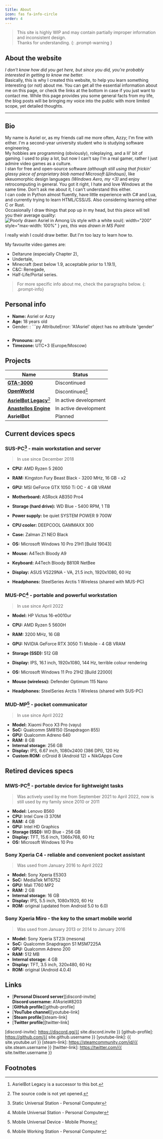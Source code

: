 ```yaml
---
title: About
icon: fas fa-info-circle
order: 4
---
```


> This site is highly WIP and may contain partially improper information and inconsistent design.  
Thanks for understanding.
{: .prompt-warning }

## About the website

*I don't know how did you get here, but since you did, you're probably interested in getting to know me better.*  
Basically, this is why I created this website, to help you learn something interesting (or not) about me. You can get all the essential information about me on this page, or check the links at the bottom in case if you just want to contact me. While this page provides you some general facts from my life, the blog posts will be bringing my voice into the public with more limited scope, yet detailed thoughts.

---

## Bio

My name is Asriel or, as my friends call me more often, Azzy; I'm fine with either. I'm a second-year university student who is studying software engineering.  
My hobbies are programming (obviously), roleplaying, and a lil' bit of gaming. I used to play a lot, but now I can't say I'm a real gamer, rather I just admire video games as a culture.  
I stan for free and open-source software *(although still using that frickin' glassy piece of proprietary blob named Microsoft Шindoшs)*, like skeuomorphic design languages *(Windows Aero, my <3)* and enjoy retrocomputing in general. You got it right, I hate and love Windows at the same time. Don't ask me about it, I can't understand this either.  
I can code in Python almost fluently, have little experience with C# and Lua, and currently trying to learn HTML/CSS/JS. Also considering learning either C or Rust.  
Occasionally I draw things that pop up in my head, but this piece will tell you their average quality:  
![Poorly drawn Asriel in Among Us style with a white soul](https://cdn.discordapp.com/attachments/713481949896900622/1013586971249082418/asrielus.png){: width="200" style="max-width: 100%" }
*yes, this was drawn in MS Paint*

I really wish I could draw better. But I'm too lazy to learn how to.

My favourite video games are:

- Deltarune (especially Chapter 2),
- Undertale,
- Minecraft (best below 1.9, acceptable prior to 1.19.1),
- C&C: Renegade,
- Half-Life/Portal series.

> For more specific info about me, check the paragraphs below.
{: .prompt-info}

## Personal info

- **Name:** Asriel or Azzy
- **Age:** 18 years old
- Gender:
: ```py
AttributeError: 'A1Asriel' object has no attribute 'gender'
    ```
- **Pronouns:** any
- **Timezone:** UTC+3 (Europe/Moscow)  
  <span id="time-in-utc3"></span>

<script>
    document.getElementById('time-in-utc3').innerHTML = '<b>Current time:</b> ' + new Date().toLocaleTimeString([], { timeZone: 'Europe/Moscow' });
    setInterval(() => { document.getElementById('time-in-utc3').innerHTML = '<b>Current time:</b> ' + new Date().toLocaleTimeString([], { timeZone: 'Europe/Moscow' }); }, 1000);
</script>

## Projects

| Name                                             | Status                        |
|--------------------------------------------------|-------------------------------|
| [**GTA-3000**][gta3k-source]                     | Discontinued                  |
| [**OpenWorld**][ow-source]                       | Discontinued[^rebrand-to-abl] |
| [**AsrielBot Legacy**][abl-site][^closed-source] | In active development         |
| [**Anastellos Engine**][ae-source]               | In active development         |
| **AsrielBot**                                    | Planned                       |

[gta3k-source]: https://github.com/A1Asriel/GTA-3000
[ow-source]: https://github.com/A1Asriel/OpenWorld
[abl-site]: https://a1asriel.github.io/AsrielBot-site
[ae-source]: https://github.com/A1Asriel/anastellos

## Current devices specs

### SUS-PC[^sus-pc] - main workstation and server

> In use since December 2018

- **CPU:** AMD Ryzen 5 2600
- **RAM:** Kingston Fury Beast Black - 3200 MHz, 16 GB - x2
- **GPU:** MSI GeForce GTX 1050 Ti OC - 4 GB VRAM
- **Motherboard:** ASRock AB350 Pro4
- **Storage (hard drive):** WD Blue - 5400 RPM, 1 TB
- **Power supply:** be quiet SYSTEM POWER 9 700W
- **CPU cooler:** DEEPCOOL GAMMAXX 300
- **Case:** Zalman Z1 NEO Black
- **OS:** Microsoft Windows 10 Pro 21H1 [Build 19043]

- **Mouse:** A4Tech Bloody A9
- **Keyboard:** A4Tech Bloody B810R NetBee
- **Display:** ASUS VS229NA - VA, 21.5 inch, 1920x1080, 60 Hz
- **Headphones:** SteelSeries Arctis 1 Wireless (shared with MUS-PC)

### MUS-PC[^mus-pc] - portable and powerful workstation

> In use since April 2022

- **Model:** HP Victus 16-e0010ur
- **CPU:** AMD Ryzen 5 5600H
- **RAM:** 3200 MHz, 16 GB
- **GPU:** NVIDIA GeForce RTX 3050 Ti Mobile - 4 GB VRAM
- **Storage (SSD):** 512 GB
- **Display:** IPS, 16.1 inch, 1920x1080, 144 Hz, terrible colour rendering
- **OS:** Microsoft Windows 11 Pro 21H2 [Build 22000]

- **Mouse (wireless):** Defender Optimum 115 Nano
- **Headphones:** SteelSeries Arctis 1 Wireless (shared with SUS-PC)

### MUD-MP[^mud-mp] - pocket communicator

> In use since April 2022

- **Model:** Xiaomi Poco X3 Pro (vayu)
- **SoC:** Qualcomm SM8150 (Snapdragon 855)
- **GPU:** Qualcomm Adreno 640
- **RAM:** 8 GB
- **Internal storage:** 256 GB
- **Display:** IPS, 6.67 inch, 1080x2400 (386 DPI), 120 Hz
- **Custom ROM:** crDroid 8 (Android 12) + NikGApps Core

## Retired devices specs

### MWS-PC[^mws-pc] - portable device for lightweight tasks

> Was actively used by me from September 2021 to April 2022, now is still used by my family since 2010 or 2011

- **Model:** Lenovo B560
- **CPU:** Intel Core i3 370M
- **RAM:** 4 GB
- **GPU:** Intel HD Graphics
- **Storage (SSD):** WD Blue - 256 GB
- **Display:** TFT, 15.6 inch, 1366x768, 60 Hz
- **OS:** Microsoft Windows 10 Pro

### Sony Xperia C4 - reliable and convenient pocket assistant

> Was used from January 2016 to April 2022

- **Model:** Sony Xperia E5303
- **SoC:** MediaTek MT6752
- **GPU:** Mali T760 MP2
- **RAM:** 2 GB
- **Internal storage:** 16 GB
- **Display:** IPS, 5.5 inch, 1080x1920, 60 Hz
- **ROM:** original (updated from Android 5.0 to 6.0)

### Sony Xperia Miro - the key to the smart mobile world

> Was used from January 2013 or 2014 to January 2016

- **Model:** Sony Xperia ST23i (mesona)
- **SoC:** Qualcomm Snapdragon S1 MSM7225A
- **GPU:** Qualcomm Adreno 200
- **RAM:** 512 MB
- **Internal storage:** 4 GB
- **Display:** TFT, 3.5 inch, 320x480, 60 Hz
- **ROM:** original (Android 4.0.4)

## Links

- [**Personal Discord server**][discord-invite]  
  **Discord username:** A1Asriel#8203
- [**GitHub profile**][github-profile]
- [**YouTube channel**][youtube-link]
- [**Steam profile**][steam-link]
- [**Twitter profile**][twitter-link]

[discord-invite]: https://discord.gg/{{ site.discord.invite }}
[github-profile]: https://github.com/{{ site.github.username }}
[youtube-link]: {{ site.youtube.url }}
[steam-link]: https://steamcommunity.com/id/{{ site.steam.username }}
[twitter-link]: https://twitter.com/{{ site.twitter.username }}

## Footnotes

[^rebrand-to-abl]: AsrielBot Legacy is a successor to this bot.
[^closed-source]: The source code is not yet opened.
[^sus-pc]: Static Universal Station - Personal Computer
[^mus-pc]: Mobile Universal Station - Personal Computer
[^mud-mp]: Mobile Universal Device - Mobile Phone
[^mws-pc]: Mobile Working Station - Personal Computer
